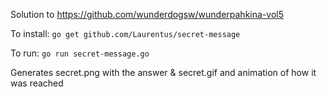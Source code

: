 Solution to https://github.com/wunderdogsw/wunderpahkina-vol5 

To install:
`go get github.com/Laurentus/secret-message`

To run:
`go run secret-message.go`

Generates secret.png with the answer & secret.gif and animation of how it was reached
